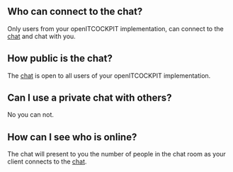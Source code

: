 [//]: # (Links)
[page]: /chat_module/chat "Communication"

[//]: # (Pictures)

[//]: # (Content)

## Who can connect to the chat?

Only users from your openITCOCKPIT implementation, can connect to the [chat][page] and chat with you.

## How public is the chat?

The [chat][page] is open to all users of your openITCOCKPIT implementation.

## Can I use a private chat with others?

No you can not.

## How can I see who is online?

The chat will present to you the number of people in the chat room as your client connects to the [chat][page].
